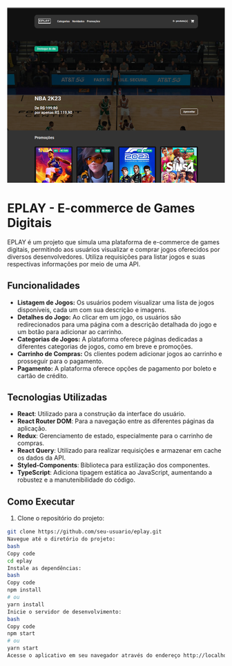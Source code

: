 ![Home da Eplay](src/assets/images/eplay.png)

# EPLAY - E-commerce de Games Digitais

EPLAY é um projeto que simula uma plataforma de e-commerce de games digitais, permitindo aos usuários visualizar e comprar jogos oferecidos por diversos desenvolvedores. Utiliza requisições para listar jogos e suas respectivas informações por meio de uma API.

## Funcionalidades

- **Listagem de Jogos:** Os usuários podem visualizar uma lista de jogos disponíveis, cada um com sua descrição e imagens.
- **Detalhes do Jogo:** Ao clicar em um jogo, os usuários são redirecionados para uma página com a descrição detalhada do jogo e um botão para adicionar ao carrinho.
- **Categorias de Jogos:** A plataforma oferece páginas dedicadas a diferentes categorias de jogos, como em breve e promoções.
- **Carrinho de Compras:** Os clientes podem adicionar jogos ao carrinho e prosseguir para o pagamento.
- **Pagamento:** A plataforma oferece opções de pagamento por boleto e cartão de crédito.

## Tecnologias Utilizadas

- **React**: Utilizado para a construção da interface do usuário.
- **React Router DOM**: Para a navegação entre as diferentes páginas da aplicação.
- **Redux**: Gerenciamento de estado, especialmente para o carrinho de compras.
- **React Query**: Utilizado para realizar requisições e armazenar em cache os dados da API.
- **Styled-Components**: Biblioteca para estilização dos componentes.
- **TypeScript**: Adiciona tipagem estática ao JavaScript, aumentando a robustez e a manutenibilidade do código.

## Como Executar

1. Clone o repositório do projeto:

```bash
git clone https://github.com/seu-usuario/eplay.git
Navegue até o diretório do projeto:
bash
Copy code
cd eplay
Instale as dependências:
bash
Copy code
npm install
# ou
yarn install
Inicie o servidor de desenvolvimento:
bash
Copy code
npm start
# ou
yarn start
Acesse o aplicativo em seu navegador através do endereço http://localhost:3000.
